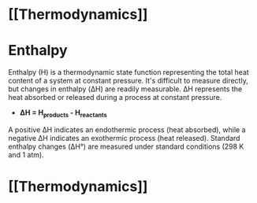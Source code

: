 # [[Thermodynamics]]

# Enthalpy

Enthalpy (H) is a thermodynamic state function representing the total heat content of a system at constant pressure.  It's difficult to measure directly, but changes in enthalpy (ΔH) are readily measurable.  ΔH represents the heat absorbed or released during a process at constant pressure.

* **ΔH = H<sub>products</sub> - H<sub>reactants</sub>**

A positive ΔH indicates an endothermic process (heat absorbed), while a negative ΔH indicates an exothermic process (heat released).  Standard enthalpy changes (ΔH°) are measured under standard conditions (298 K and 1 atm).

# [[Thermodynamics]]